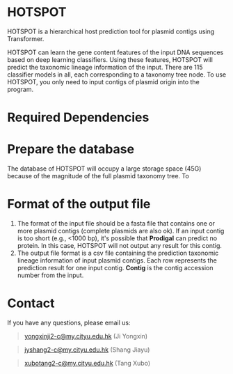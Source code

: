 # HOTSPOT
HOTSPOT is a hierarchical host prediction tool for plasmid contigs using Transformer.

HOTSPOT can learn the gene content features of the input DNA sequences based on deep learning classifiers. Using these features, HOTSPOT will predict the taxonomic lineage information of the input. There are 115 classifier models in all, each corresponding to a taxonomy tree node. To use HOTSPOT, you only need to input contigs of plasmid origin into the program.

# Required Dependencies




# Prepare the database
The database of HOTSPOT will occupy a large storage space (45G) because of the magnitude of the full plasmid taxonomy tree. To 


# Format of the output file
1. The format of the input file should be a fasta file that contains one or more plasmid contigs (complete plasmids are also ok). If an input contig is too short (e.g., <1000 bp), it's possible that **Prodigal** can predict no protein. In this case, HOTSPOT will not output any result for this contig.
2. The output file format is a csv file containing the prediction taxonomic lineage information of input plasmid contigs. Each row represents the prediction result for one input contig. **Contig** is the contig accession number from the input.




# Contact
If you have any questions, please email us:
  
>yongxinji2-c@my.cityu.edu.hk (Ji Yongxin)
  
>jyshang2-c@my.cityu.edu.hk (Shang Jiayu)
  
>xubotang2-c@my.cityu.edu.hk (Tang Xubo)
